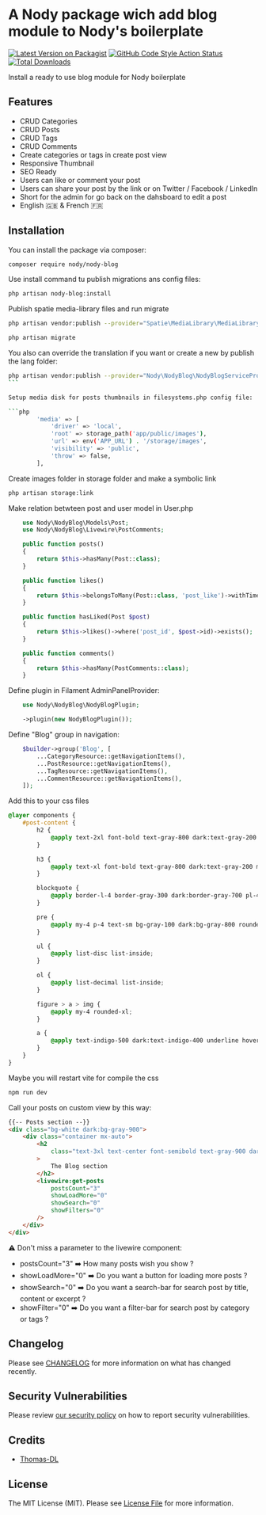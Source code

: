 # A Nody package wich add blog module to Nody's boilerplate

[![Latest Version on Packagist](https://img.shields.io/packagist/v/nody/nody-blog.svg?style=flat-square)](https://packagist.org/packages/nody/nody-blog)
[![GitHub Code Style Action Status](https://img.shields.io/github/actions/workflow/status/nody/nody-blog/fix-php-code-styling.yml?branch=main&label=code%20style&style=flat-square)](https://github.com/nody/nody-blog/actions?query=workflow%3A"Fix+PHP+code+styling"+branch%3Amain)
[![Total Downloads](https://img.shields.io/packagist/dt/nody/nody-blog.svg?style=flat-square)](https://packagist.org/packages/nody/nody-blog)

Install a ready to use blog module for Nody boilerplate

## Features

-   CRUD Categories
-   CRUD Posts
-   CRUD Tags
-   CRUD Comments
-   Create categories or tags in create post view
-   Responsive Thumbnail
-   SEO Ready
-   Users can like or comment your post
-   Users can share your post by the link or on Twitter / Facebook / LinkedIn
-   Short for the admin for go back on the dahsboard to edit a post
-   English 🇬🇧 & French 🇫🇷

## Installation

You can install the package via composer:

```bash
composer require nody/nody-blog
```

Use install command tu publish migrations ans config files:

```bash
php artisan nody-blog:install
```

Publish spatie media-library files and run migrate

```bash
php artisan vendor:publish --provider="Spatie\MediaLibrary\MediaLibraryServiceProvider" --tag="medialibrary-migrations"

php artisan migrate
```

You also can override the translation if you want or create a new by publish the lang folder:

````bash
php artisan vendor:publish --provider="Nody\NodyBlog\NodyBlogServiceProvider" --tag="nody-blog-translations"
```

Setup media disk for posts thumbnails in filesystems.php config file:

```php
        'media' => [
            'driver' => 'local',
            'root' => storage_path('app/public/images'),
            'url' => env('APP_URL') . '/storage/images',
            'visibility' => 'public',
            'throw' => false,
        ],
````

Create images folder in storage folder and make a symbolic link

```bash
php artisan storage:link
```

Make relation betwteen post and user model in User.php

```php
    use Nody\NodyBlog\Models\Post;
    use Nody\NodyBlog\Livewire\PostComments;

    public function posts()
    {
        return $this->hasMany(Post::class);
    }

    public function likes()
    {
        return $this->belongsToMany(Post::class, 'post_like')->withTimestamps();
    }

    public function hasLiked(Post $post)
    {
        return $this->likes()->where('post_id', $post->id)->exists();
    }

    public function comments()
    {
        return $this->hasMany(PostComments::class);
    }
```

Define plugin in Filament AdminPanelProvider:

```php
    use Nody\NodyBlog\NodyBlogPlugin;

    ->plugin(new NodyBlogPlugin());
```

Define "Blog" group in navigation:

```php
    $builder->group('Blog', [
        ...CategoryResource::getNavigationItems(),
        ...PostResource::getNavigationItems(),
        ...TagResource::getNavigationItems(),
        ...CommentResource::getNavigationItems(),
    ]);
```

Add this to your css files

```css
@layer components {
    #post-content {
        h2 {
            @apply text-2xl font-bold text-gray-800 dark:text-gray-200 mt-8 mb-4;
        }

        h3 {
            @apply text-xl font-bold text-gray-800 dark:text-gray-200 mt-8 mb-4;
        }

        blockquote {
            @apply border-l-4 border-gray-300 dark:border-gray-700 pl-4 my-4;
        }

        pre {
            @apply my-4 p-4 text-sm bg-gray-100 dark:bg-gray-800 rounded-lg;
        }

        ul {
            @apply list-disc list-inside;
        }

        ol {
            @apply list-decimal list-inside;
        }

        figure > a > img {
            @apply my-4 rounded-xl;
        }

        a {
            @apply text-indigo-500 dark:text-indigo-400 underline hover:no-underline;
        }
    }
}
```

Maybe you will restart vite for compile the css

```bash
npm run dev
```

Call your posts on custom view by this way:

```html
{{-- Posts section --}}
<div class="bg-white dark:bg-gray-900">
    <div class="container mx-auto">
        <h2
            class="text-3xl text-center font-semibold text-gray-900 dark:text-white"
        >
            The Blog section
        </h2>
        <livewire:get-posts
            postsCount="3"
            showLoadMore="0"
            showSearch="0"
            showFilters="0"
        />
    </div>
</div>
```

⚠️ Don't miss a parameter to the livewire component:

-   postsCount="3" ➡️ How many posts wish you show ?
-   showLoadMore="0" ➡️ Do you want a button for loading more posts ?
-   showSearch="0" ➡️ Do you want a search-bar for search post by title, content or excerpt ?
-   showFilter="0" ➡️ Do you want a filter-bar for search post by category or tags ?

## Changelog

Please see [CHANGELOG](CHANGELOG.md) for more information on what has changed recently.

## Security Vulnerabilities

Please review [our security policy](../../security/policy) on how to report security vulnerabilities.

## Credits

-   [Thomas-DL](https://github.com/Thomas-DL)

## License

The MIT License (MIT). Please see [License File](LICENSE.md) for more information.

